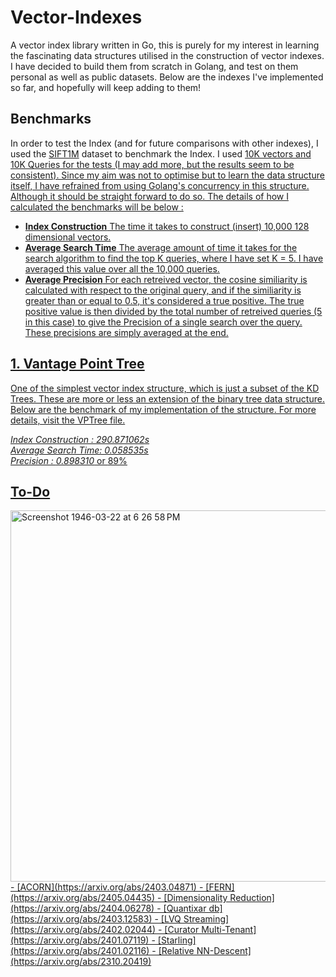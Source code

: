 # Vector-Indexes

A vector index library written in Go, this is purely for my interest in learning the fascinating data structures utilised in the construction of vector indexes. I have decided to build them from scratch in Golang, and test on them personal as well as public datasets. Below are the indexes I've implemented so far, and hopefully will keep adding to them!

## Benchmarks

In order to test the Index (and for future comparisons with other indexes), I used the <a href="http://corpus-texmex.irisa.fr/">SIFT1M</a> dataset to benchmark the Index. I used <u>10K vectors</b> and <u>10K Queries</u> for the tests (I may add more, but the results seem to be consistent). Since my aim was not to optimise but to learn the data structure itself, I have refrained from using Golang's concurrency in this structure. Although it should be straight forward to do so. The details of how I calculated the benchmarks will be below :
- <b>Index Construction</b> The time it takes to construct (insert) 10,000 128 dimensional vectors.
- <b>Average Search Time</b> The average amount of time it takes for the search algorithm to find the top K queries, where I have set K = 5. I have averaged this value over all the 10,000 queries.
- <b>Average Precision</b> For each retreived vector, the cosine similiarity is calculated with respect to the original query, and if the similiarity is greater than or equal to 0.5, it's considered a true positive. The true positive value is then divided by the total number of retreived queries (5 in this case) to give the Precision of a single search over the query. These precisions are simply averaged at the end.

## [1. Vantage Point Tree](https://github.com/Astle-sudo/Vector-Indexes/tree/main/VPTree)

One of the simplest vector index structure, which is just a subset of the KD Trees. These are more or less an extension of the binary tree data structure. Below are the benchmark of my implementation of the structure. For more details, visit the VPTree file. 

<i>Index Construction : <ins>290.871062s</ins></i><br>
<i>Average Search Time:  <ins>0.058535s</ins></i><br>
<i>Precision : <ins>0.898310</ins></i> or <ins>89%</ins>

## To-Do

<img width="594" alt="Screenshot 1946-03-22 at 6 26 58 PM" src="https://github.com/Astle-sudo/Vector-Indexes/assets/67687557/2764a88d-d516-4619-be7e-010761a14e2a">
- [ACORN](https://arxiv.org/abs/2403.04871) 
- [FERN] (https://arxiv.org/abs/2405.04435) 
- [Dimensionality Reduction] (https://arxiv.org/abs/2404.06278) 
- [Quantixar db] (https://arxiv.org/abs/2403.12583) 
- [LVQ Streaming] (https://arxiv.org/abs/2402.02044) 
- [Curator Multi-Tenant] (https://arxiv.org/abs/2401.07119) 
- [Starling] (https://arxiv.org/abs/2401.02116) 
- [Relative NN-Descent] (https://arxiv.org/abs/2310.20419) 

